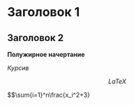 # Заголовок 1
## Заголовок 2
**Полужирное начертание**

*Курсив*

$$LaTeX$$

$$\sum{i=1}^n\frac{x_i^2+3}
